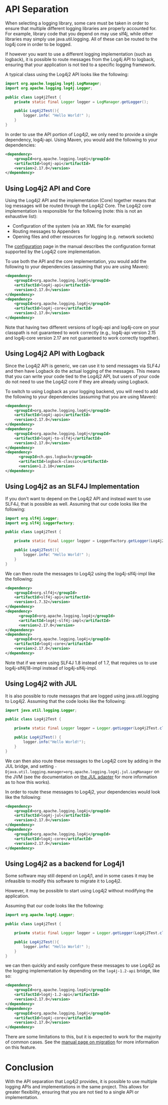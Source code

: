 <!-- vim: set syn=markdown : -->
<!--
    Licensed to the Apache Software Foundation (ASF) under one or more
    contributor license agreements.  See the NOTICE file distributed with
    this work for additional information regarding copyright ownership.
    The ASF licenses this file to You under the Apache License, Version 2.0
    (the "License"); you may not use this file except in compliance with
    the License.  You may obtain a copy of the License at

         http://www.apache.org/licenses/LICENSE-2.0

    Unless required by applicable law or agreed to in writing, software
    distributed under the License is distributed on an "AS IS" BASIS,
    WITHOUT WARRANTIES OR CONDITIONS OF ANY KIND, either express or implied.
    See the License for the specific language governing permissions and
    limitations under the License.
-->

# API Separation

When selecting a logging library, some care must be taken in order to ensure
that multiple different logging libraries are properly accounted for.  For
example, library code that you depend on may use slf4j, while other libraries
may simply use java.util.logging.  All of these can be routed to the log4j
core in order to be logged.

If however you want to use a different logging implementation (such as logback),
it is possible to route messages from the Log4j API to logback, ensuring that
your application is not tied to a specific logging framework.

A typical class using the Log4j2 API looks like the following:

```java
import org.apache.logging.log4j.LogManager;
import org.apache.logging.log4j.Logger;

public class Log4j2Test {
    private static final Logger logger = LogManager.getLogger();

    public Log4j2Test(){
        logger.info( "Hello World!" );
    }
}
```

In order to use the API portion of Log4j2, we only need to provide a single
dependency, log4j-api.  Using Maven, you would add the following to your
dependencies:

```xml
<dependency>
    <groupId>org.apache.logging.log4j</groupId>
    <artifactId>log4j-api</artifactId>
    <version>2.17.0</version>
</dependency>
```

## Using Log4j2 API and Core

Using the Log4j2 API and the implementation (Core) together means that log messages will be routed
through the Log4j2 Core.  The Log4j2 core implementation is responsible for the
following (note: this is not an exhaustive list):

* Configuration of the system (via an XML file for example)
* Routing messages to Appenders
* Opening files and other resources for logging (e.g. network sockets)

The [configuration](configuration.html) page in the manual describes
the configuration format supported by the Log4j2 core implementation.

To use both the API and the core implementation, you would add the following to your
dependencies (assuming that you are using Maven):

```xml
<dependency>
    <groupId>org.apache.logging.log4j</groupId>
    <artifactId>log4j-api</artifactId>
    <version>2.17.0</version>
</dependency>
<dependency>
    <groupId>org.apache.logging.log4j</groupId>
    <artifactId>log4j-core</artifactId>
    <version>2.17.0</version>
</dependency>
```

Note that having two different versions of log4j-api and log4j-core on your
classpath is not guaranteed to work correctly (e.g., log4j-api version 2.15 and 
 log4j-core version 2.17 are not guaranteed to work correctly together).

##  Using Log4j2 API with Logback

Since the Log4j2 API is generic, we can use it to send messages via SLF4J
and then have Logback do the actual logging of the messages.  This means
that you can write your code tied to the Log4j2 API, but users of your
code do not need to use the Log4j2 core if they are already using Logback.

To switch to using Logback as your logging backend, you will need to add the following to your
dependencies (assuming that you are using Maven):

```xml
<dependency>
    <groupId>org.apache.logging.log4j</groupId>
    <artifactId>log4j-api</artifactId>
    <version>2.17.0</version>
</dependency>
<dependency>
    <groupId>org.apache.logging.log4j</groupId>
    <artifactId>log4j-to-slf4j</artifactId>
    <version>2.17.0</version>
</dependency>
<dependency>
      <groupId>ch.qos.logback</groupId>
      <artifactId>logback-classic</artifactId>
      <version>1.2.10</version>
</dependency>
```

## Using Log4j2 as an SLF4J Implementation

If you don't want to depend on the Log4j2 API and instead want to use SLF4J,
that is possible as well.  Assuming that our code looks like the following:

```java
import org.slf4j.Logger;
import org.slf4j.LoggerFactory;

public class Log4j2Test {

    private static final Logger logger = LoggerFactory.getLogger(Log4j2Test.class);

    public Log4j2Test(){
        logger.info( "Hello World!" );
    }
}
```

We can then route the messages to Log4j2 using the log4j-slf4j-impl like the following:

```xml
<dependency>
    <groupId>org.slf4j</groupId>
    <artifactId>slf4j-api</artifactId>
    <version>1.7.32</version>
</dependency>
<dependency>
      <groupId>org.apache.logging.log4j</groupId>
      <artifactId>log4j-slf4j-impl</artifactId>
      <version>2.17.0</version>
</dependency>
<dependency>
    <groupId>org.apache.logging.log4j</groupId>
    <artifactId>log4j-core</artifactId>
    <version>2.17.0</version>
</dependency>
```

Note that if we were using SLF4J 1.8 instead of 1.7, that requires us to use
log4j-slf4j18-impl instead of log4j-slf4j-impl.

## Using Log4j2 with JUL

It is also possible to route messages that are logged using java.util.logging
to Log4j2.  Assuming that the code looks like the following:

```java
import java.util.logging.Logger;

public class Log4j2Test {

    private static final Logger logger = Logger.getLogger(Log4j2Test.class.getName());

    public Log4j2Test() {
        logger.info("Hello World!");
    }
}
```

We can then also route these messages to the Log4j2 core by adding in the JUL bridge,
and setting `-Djava.util.logging.manager=org.apache.logging.log4j.jul.LogManager` on the JVM (see the documentation on
[the JUL adapter](../log4j-jul/index.html) for
more information as to how this works).

In order to route these messages to Log4j2, your dependencies would look like the following:

```xml
<dependency>
    <groupId>org.apache.logging.log4j</groupId>
    <artifactId>log4j-jul</artifactId>
    <version>2.17.0</version>
</dependency>
<dependency>
    <groupId>org.apache.logging.log4j</groupId>
    <artifactId>log4j-core</artifactId>
    <version>2.17.0</version>
</dependency>
```

## Using Log4j2 as a backend for Log4j1

Some software may still depend on Log4j1, and in some cases it may be infeasible
to modify this software to migrate it to Log4j2.

However, it may be possible to start using Log4j2 without modifying the application.

Assuming that our code looks like the following:

```java
import org.apache.log4j.Logger;

public class Log4j2Test {

    private static final Logger logger = Logger.getLogger(Log4j2Test.class);

    public Log4j2Test(){
        logger.info( "Hello World!" );
    }
}
```

we can then quickly and easily configure these messages to use Log4j2
as the logging implementation by depending on the `log4j-1.2-api` bridge, like so:

```xml
<dependency>
    <groupId>org.apache.logging.log4j</groupId>
    <artifactId>log4j-1.2-api</artifactId>
    <version>2.17.0</version>
</dependency>
<dependency>
    <groupId>org.apache.logging.log4j</groupId>
    <artifactId>log4j-core</artifactId>
    <version>2.17.0</version>
</dependency>
```

There are some limitations to this, but it is expected to work for the majority of common cases.
See the [manual page on migration](migration.html) for more information on this feature.

# Conclusion

With the API separation that Log4j2 provides, it is possible to use multiple
logging APIs and implementations in the same project.  This allows for greater
flexibility, ensuring that you are not tied to a single API or implementation.

